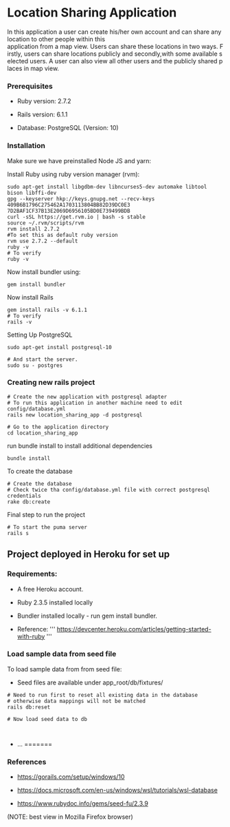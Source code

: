 # Location Sharing Application

 In this application a user can create his/her own account and can share any location to other people within this 
 application from a map view. Users can share these locations in two ways. Firstly, users can share locations publicly and secondly,with some available selected users. A user can also view all other users and the publicly shared places in map view.

### Prerequisites

* Ruby version: 2.7.2

* Rails version: 6.1.1

* Database: PostgreSQL (Version: 10)

### Installation

Make sure we have preinstalled Node JS and yarn:

Install Ruby using ruby version manager (rvm):

```
sudo apt-get install libgdbm-dev libncurses5-dev automake libtool bison libffi-dev
gpg --keyserver hkp://keys.gnupg.net --recv-keys 409B6B1796C275462A1703113804BB82D39DC0E3 7D2BAF1CF37B13E2069D6956105BD0E739499BDB
curl -sSL https://get.rvm.io | bash -s stable
source ~/.rvm/scripts/rvm
rvm install 2.7.2
#To set this as default ruby version
rvm use 2.7.2 --default
ruby -v
# To verify
ruby -v
```

Now install bundler using:
```
gem install bundler
```

Now install Rails
```
gem install rails -v 6.1.1
# To verify
rails -v
```

Setting Up PostgreSQL
```
sudo apt-get install postgresql-10

# And start the server.
sudo su - postgres
```
### Creating new rails project

```
# Create the new application with postgresql adapter
# To run this application in another machine need to edit config/database.yml
rails new location_sharing_app -d postgresql
```

```
# Go to the application directory
cd location_sharing_app
```

run bundle install to install additional dependencies
```
bundle install
```

To create the database
```
# Create the database
# Check twice tha config/database.yml file with correct postgresql credentials
rake db:create
```

Final step to run the project
```
# To start the puma server
rails s
```

## Project deployed in Heroku for set up 
### Requirements:
* A free Heroku account.
* Ruby 2.3.5 installed locally
* Bundler installed locally - run gem install bundler.

* Reference:
'''
https://devcenter.heroku.com/articles/getting-started-with-ruby
'''

### Load sample data from seed file
To load sample data from from seed file:
* Seed files are available under app_root/db/fixtures/
```
# Need to run first to reset all existing data in the database
# otherwise data mappings will not be matched
rails db:reset

# Now load seed data to db



```

* ...
=======


### References
* https://gorails.com/setup/windows/10

* https://docs.microsoft.com/en-us/windows/wsl/tutorials/wsl-database

* https://www.rubydoc.info/gems/seed-fu/2.3.9

(NOTE: best view in Mozilla Firefox browser)